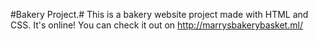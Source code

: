 #Bakery Project.#
This is a bakery website project made with HTML and CSS.
It's online! You can check it out on http://marrysbakerybasket.ml/
